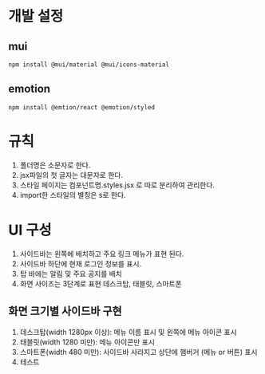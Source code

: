 # 개발 설정
## mui
```
npm install @mui/material @mui/icons-material
```
## emotion
```
npm install @emtion/react @emotion/styled
```

# 규칙
1. 폴더명은 소문자로 한다.
2. jsx파일의 첫 글자는 대문자로 한다.
3. 스타일 페이지는 컴포넌트명.styles.jsx 로 따로 분리하여 관리한다.
4. import한 스타일의 별칭은 s로 한다.

# UI 구성
1. 사이드바는 왼쪽에 배치하고 주요 링크 메뉴가 표현 된다.
2. 사이드바 하단에 현재 로그인 정보를 표시.
3. 탑 바에는 알림 및 주요 공지를 배치
4. 화면 사이즈는 3단계로 표현 데스크탑, 태블릿, 스마트폰

## 화면 크기별 사이드바 구현
1. 데스크탑(width 1280px 이상): 메뉴 이름 표시 및 왼쪽에 메뉴 아이콘 표시
2. 태블릿(width 1280 미만): 메뉴 아이콘만 표시
3. 스마트폰(width 480 미만): 사이드바 사라지고 상단에 햄버거 (메뉴 or 버튼) 표시
4. 테스트

